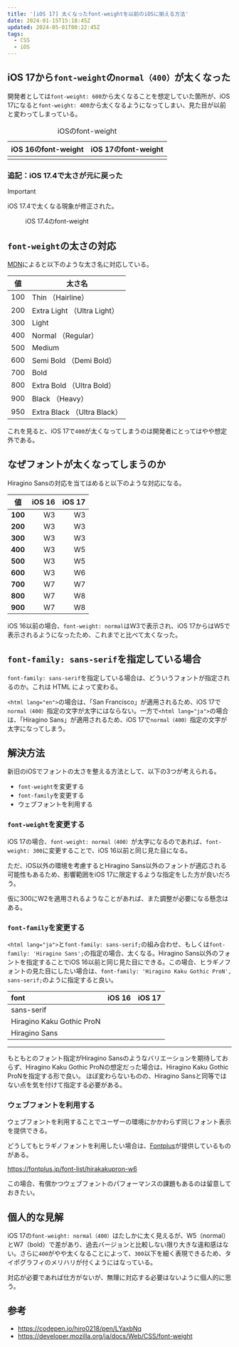 ```yaml
---
title: '[iOS 17] 太くなったfont-weightを以前のiOSに揃える方法'
date: 2024-01-15T15:18:45Z
updated: 2024-05-01T00:22:45Z
tags:
  - CSS
  - iOS
---
```


## iOS 17から`font-weight`の`normal（400）`が太くなった

開発者としては`font-weight: 600`から太くなることを想定していた箇所が、iOS 17になると`font-weight: 400`から太くなるようになってしまい、見た目が以前と変わってしまっている。

<table>
  <caption>iOSのfont-weight</caption>
  <thead>
    <tr>
      <th align="center">iOS 16のfont-weight</th>
      <th align="center">iOS 17のfont-weight</th>
    </tr>
  </thead>
  <tbody>
    <tr>
      <td align="center"><img src="/images/iOS-font-weight/sans-serif-iPhone14_iOS16.0.1.png" alt=""></td>
      <td align="center"><img src="/images/iOS-font-weight/sans-serif-iPhone14_iOS17.2.png" alt=""></td>
    </tr>
  </tbody>
</table>

### 追記：iOS 17.4で太さが元に戻った

> [!IMPORTANT]
> iOS 17.4で太くなる現象が修正された。

<figure>
  <img src="/images/iOS-font-weight/sans-serif-iPhone14_iOS17.4.png" alt="">
  <figcaption>iOS 17.4のfont-weight</figcaption>
</figure>

## `font-weight`の太さの対応

[MDN](https://developer.mozilla.org/ja/docs/Web/CSS/font-weight)によると以下のような太さ名に対応している。

| 値  | 太さ名                      |
| --- | --------------------------- |
| 100 | Thin （Hairline）           |
| 200 | Extra Light （Ultra Light） |
| 300 | Light                       |
| 400 | Normal （Regular）          |
| 500 | Medium                      |
| 600 | Semi Bold （Demi Bold）     |
| 700 | Bold                        |
| 800 | Extra Bold （Ultra Bold）   |
| 900 | Black （Heavy）             |
| 950 | Extra Black （Ultra Black） |

これを見ると、iOS 17で`400`が太くなってしまうのは開発者にとってはやや想定外である。

## なぜフォントが太くなってしまうのか

Hiragino Sansの対応を当てはめると以下のような対応になる。

| 値      | iOS 16 | iOS 17 |
| ------- | -----: | -----: |
| **100** |     W3 |     W3 |
| **200** |     W3 |     W3 |
| **300** |     W3 |     W3 |
| **400** |     W3 |     W5 |
| **500** |     W3 |     W5 |
| **600** |     W3 |     W6 |
| **700** |     W7 |     W7 |
| **800** |     W7 |     W8 |
| **900** |     W7 |     W8 |

iOS 16以前の場合、`font-weight: normal`はW3で表示され、iOS 17からはW5で表示されるようになったため、これまでと比べて太くなった。

## `font-family: sans-serif`を指定している場合

`font-family: sans-serif`を指定している場合は、どういうフォントが指定されるのか。これは HTML によって変わる。

`<html lang="en">`の場合は、<!-- textlint-disable -->「San Francisco」<!-- textlint-enable -->が適用されるため、iOS 17で`normal（400）`指定の文字が太字にはならない。一方で`<html lang="ja">`の場合は、「Hiragino Sans」が適用されるため、iOS 17で`normal（400）`指定の文字が太字になってしまう。

## 解決方法

新旧のiOSでフォントの太さを整える方法として、以下の3つが考えられる。

- `font-weight`を変更する
- `font-family`を変更する
- ウェブフォントを利用する

### `font-weight`を変更する

iOS 17の場合、`font-weight: normal（400）`が太字になるのであれば、`font-weight: 300`に変更することで、iOS 16以前と同じ見た目になる。

ただ、iOS以外の環境を考慮するとHiragino Sans以外のフォントが適応される可能性もあるため、影響範囲をiOS 17に限定するような指定をした方が良いだろう。

仮に300にW2を適用されるようなことがあれば、また調整が必要になる懸念はある。

### `font-family`を変更する

`<html lang="ja">`と`font-family: sans-serif;`の組み合わせ、もしくは`font-family: 'Hiragino Sans';`の指定の場合、太くなる。Hiragino Sans以外のフォントを指定することでiOS 16以前と同じ見た目にできる。この場合、ヒラギノフォントの見た目にしたい場合は、`font-family: 'Hiragino Kaku Gothic ProN', sans-serif;`のように指定すると良い。

<!-- prettier-ignore -->
font        |  iOS 16  |  iOS 17
:---------- | :------: | :-------:
sans-serif |  <img src="/images/iOS-font-weight/sans-serif-iPhone14_iOS16.0.1.png" alt=""> | <img src="/images/iOS-font-weight/sans-serif-iPhone14_iOS17.2.png" alt="">
Hiragino Kaku Gothic ProN | <img src="/images/iOS-font-weight/Hiragino-Kaku-Gothic-ProN-iPhone14_iOS16.0.1.png" alt=""> | <img src="/images/iOS-font-weight/Hiragino-Kaku-Gothic-ProN-iPhone14_iOS17.2.png" alt="">
Hiragino Sans | <img src="/images/iOS-font-weight/Hiragino-Sans-iPhone14_iOS16.0.1.png" alt=""> | <img src="/images/iOS-font-weight/Hiragino-Sans-iPhone14_iOS17.2.png" alt="">

---

もともとのフォント指定がHiragino Sansのようなバリエーションを期待しておらず、Hiragino Kaku Gothic ProNの想定だった場合は、Hiragino Kaku Gothic ProNを指定する形で良い。
ほぼ変わらないものの、Hiragino Sansと同等ではない点を気を付けて指定する必要がある。

### ウェブフォントを利用する

ウェブフォントを利用することでユーザーの環境にかかわらず同じフォント表示を提供できる。

どうしてもヒラギノフォントを利用したい場合は、[Fontplus](https://fontplus.jp/)が提供しているものがある。

https://fontplus.jp/font-list/hirakakupron-w6

この場合、有償かつウェブフォントのパフォーマンスの課題もあるのは留意しておきたい。

## 個人的な見解

iOS 17の`font-weight: normal（400）`はたしかに太く見えるが、W5（normal）とW7（bold）で差があり、過去バージョンと比較しない限り大きな違和感はない。さらに`400`がやや太くなることによって、`300`以下を細く表現できるため、タイポグラフィのメリハリが付くようにはなっている。

<!-- textlint-disable -->

対応が必要であれば仕方がないが、無理に対応する必要はないように個人的に思う。

## 参考

- https://codepen.io/hiro0218/pen/LYaxbNq
- https://developer.mozilla.org/ja/docs/Web/CSS/font-weight

